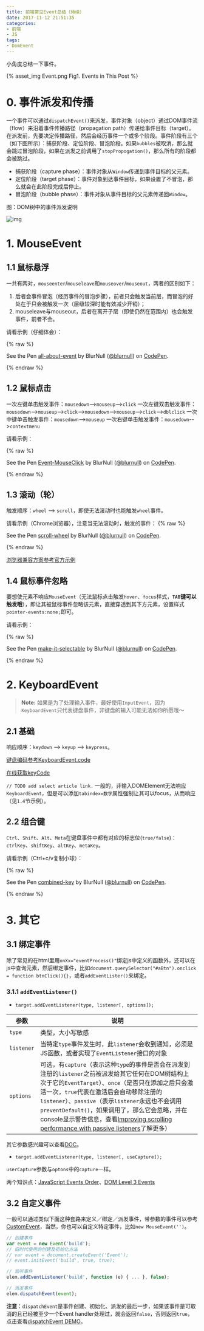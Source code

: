 ```yaml
---
title: 前端常见Event总结（待续）
date: 2017-11-12 21:51:35
categories:
- 前端
- JS
tags:
- DomEvent
---
```


小角度总结一下事件。

{% asset_img Event.png Fig1. Events in This Post %}

<!-- more -->

# 0. 事件派发和传播

一个事件可以通过`dispatchEvent()`来派发，事件对象（object）通过DOM事件流（flow）来沿着事件传播路径（propagation path）传递给事件目标（target）。在派发前，先要决定传播路径，然后会经历事件一个或多个阶段。事件阶段有三个（如下图所示）：捕获阶段、定位阶段、冒泡阶段。如果`bubbles`被取消，那么就会跳过冒泡阶段，如果在派发之前调用了`stopPropogation()`，那么所有的阶段都会被跳过。

* 捕获阶段（capture phase）：事件对象从`Window`传递到事件目标的父元素。
* 定位阶段（target phase）：事件对象到达事件目标，如果设置了不冒泡，那么就会在此阶段完成后停止。
* 冒泡阶段（bubble phase）：事件对象从事件目标的父元素传递回`Window`。

图：DOM树中的事件派发说明

![img](https://www.w3.org/TR/DOM-Level-3-Events/images/eventflow.svg)

# 1. MouseEvent

## 1.1 鼠标悬浮

一共有两对，`mouseenter`/`mouseleave`和`mouseover`/`mouseout`，两者的区别如下：

1. 后者会事件冒泡（经历事件的冒泡步骤），前者只会触发当前层，而冒泡的好处在于只会被触发一次（层级较深时能有效减少开销）；
2. mouseleave与mouseout，后者在离开子层（即使仍然在范围内）也会触发事件，前者不会。

请看示例（仔细体会）：

{% raw %}
<p data-height="265" data-theme-id="dark" data-slug-hash="bYWBzv" data-default-tab="result" data-user="blurnull" data-embed-version="2" data-pen-title="all-about-event" data-preview="true" class="codepen">See the Pen <a href="https://codepen.io/blurnull/pen/bYWBzv/">all-about-event</a> by BlurNull (<a href="https://codepen.io/blurnull">@blurnull</a>) on <a href="https://codepen.io">CodePen</a>.</p>
<script async src="https://production-assets.codepen.io/assets/embed/ei.js"></script>
{% endraw %}



## 1.2 鼠标点击

一次左键单击触发事件：`mousedown`-->`mouseup`-->`click`
一次左键双击触发事件：`mousedown`-->`mouseup`-->`click`-->`mousedown`-->`mouseup`-->`click`-->`dblclick`
一次中键单击触发事件：`mousedown`-->`mouseup`
一次右键单击触发事件：`mousedown`-->`contextmenu`

请看示例：

{% raw %}
<p data-height="265" data-theme-id="dark" data-slug-hash="OOgVLy" data-default-tab="result" data-user="blurnull" data-embed-version="2" data-pen-title="Event-MouseClick" data-preview="true" class="codepen">See the Pen <a href="https://codepen.io/blurnull/pen/OOgVLy/">Event-MouseClick</a> by BlurNull (<a href="https://codepen.io/blurnull">@blurnull</a>) on <a href="https://codepen.io">CodePen</a>.</p>
<script async src="https://production-assets.codepen.io/assets/embed/ei.js"></script>
{% endraw %}

## 1.3 滚动（轮）
触发顺序：`wheel` --> `scroll`，即使无法滚动时也能触发`wheel`事件。

请看示例（Chrome浏览器），注意当无法滚动时，触发的事件：
{% raw %}
<p data-height="265" data-theme-id="dark" data-slug-hash="bYoJgx" data-default-tab="result" data-user="blurnull" data-embed-version="2" data-pen-title="scroll-wheel" data-preview="true" class="codepen">See the Pen <a href="https://codepen.io/blurnull/pen/bYoJgx/">scroll-wheel</a> by BlurNull (<a href="https://codepen.io/blurnull">@blurnull</a>) on <a href="https://codepen.io">CodePen</a>.</p>
<script async src="https://production-assets.codepen.io/assets/embed/ei.js"></script>
{% endraw %}


[浏览器兼容方案参考官方示例](https://developer.mozilla.org/en-US/docs/Web/Events/wheel#Listening_to_this_event_across_browser)

## 1.4 鼠标事件忽略

要想使元素不响应`MouseEvent`（无法鼠标点击触发`hover`、`focus`样式，**`TAB`键可以触发哦**），即让其被鼠标事件忽略该元素，直接穿透到其下方元素，设置样式`pointer-events:none;`即可。

请看示例：

{% raw %}
<p data-height="265" data-theme-id="dark" data-slug-hash="ooeKpG" data-default-tab="result" data-user="blurnull" data-embed-version="2" data-pen-title="make-it-selectable" data-preview="true" class="codepen">See the Pen <a href="https://codepen.io/blurnull/pen/ooeKpG/">make-it-selectable</a> by BlurNull (<a href="https://codepen.io/blurnull">@blurnull</a>) on <a href="https://codepen.io">CodePen</a>.</p>
<script async src="https://production-assets.codepen.io/assets/embed/ei.js"></script>
{% endraw %}

# 2. KeyboardEvent
>**Note:** 如果是为了处理输入事件，最好使用`InputEvent`，因为`KeyboardEvent`只代表键盘事件，非键盘的输入可能无法如你所愿哦～

## 2.1 基础
响应顺序：`keydown` --> `keyup` --> `keypress`。

[键盘编码参考KeyboardEvent.code](https://developer.mozilla.org/en-US/docs/Web/API/KeyboardEvent/code#Code_values_on_Windows)

[在线获取keyCode](http://keycode.info/)

`// TODO add select article link.`
一般的，非输入DOMElement无法响应`KeyboardEvent`，但是可以添加`tabindex=数字`属性强制让其可以focus，从而响应（见`1.4`节示例）。

## 2.2 组合键

`Ctrl`、`Shift`、`Alt`、`Meta`在键盘事件中都有对应的标志位(`true/false`)：`ctrlKey`、`shiftKey`、`altKey`、`metaKey`。

请看示例（Ctrl+c/v复制小球）：

{% raw %}
<p data-height="265" data-theme-id="dark" data-slug-hash="POERXz" data-default-tab="result" data-user="blurnull" data-embed-version="2" data-pen-title="combined-key" data-preview="true" class="codepen">See the Pen <a href="https://codepen.io/blurnull/pen/POERXz/">combined-key</a> by BlurNull (<a href="https://codepen.io/blurnull">@blurnull</a>) on <a href="https://codepen.io">CodePen</a>.</p>
<script async src="https://production-assets.codepen.io/assets/embed/ei.js"></script>
{% endraw %}

# 3. 其它

## 3.1 绑定事件

除了常见的在html里用`onXx="eventProcess()"`绑定js中定义的函数外，还可以在js中查询元素，然后绑定事件，比如`document.querySelector("#aBtn").onclick = function btnClick(){}`，或者`addEventLister()`来绑定。

### 3.1.1 `addEventListener()`

* `target.addEventListener(type, listener[, options]);`

|参数|说明|
|----|----|
|`type`|类型，大小写敏感|
|`listener`|当特定`type`事件发生时，此`listener`会收到通知，必须是JS函数，或者实现了`EventListener`接口的对象|
|`options`|可选，有`capture`（表示这种`type`的事件是否会在派发到注册的`listener`之前被派发给其它任何在DOM树结构上次于它的`EventTarget`）、`once`（是否只在添加之后只会激活一次，`true`代表在激活后会自动移除注册的`listener`）、`passive`（表示`listener`永远也不会调用`preventDefault()`，如果调用了，那么它会忽略，并在console显示警告信息，查看[Improving scrolling performance with passive listeners](https://developer.mozilla.org/en-US/docs/Web/API/EventTarget/addEventListener#Improving_scrolling_performance_with_passive_listeners)了解更多）|

其它参数感兴趣可以查看[DOC](https://developer.mozilla.org/en-US/docs/Web/API/EventTarget/addEventListener)。

* `target.addEventListener(type, listener[, useCapture]);`

`userCapture`参数与`optons`中的`capture`一样。

两个知识点：[JavaScript Events Order](https://www.quirksmode.org/js/events_order.html#link4)、[DOM Level 3 Events](https://www.w3.org/TR/DOM-Level-3-Events/#event-flow)

## 3.2 自定义事件

一般可以通过类似下面这种套路来定义／绑定／派发事件，带参数的事件可以参考[CustomEvent](https://developer.mozilla.org/en-US/docs/Web/API/CustomEvent)，当然，你也可以自定义特定事件，比如`new MouseEvent('')`。

```js
// 创建事件
var event = new Event('build');
// 旧时代使用的创建及初始化方法
// var event = document.createEvent('Event');
// event.initEvent('build', true, true);

// 监听事件
elem.addEventListener('build', function (e) { ... }, false);

// 派发事件
elem.dispatchEvent(event);
```

**注意**：`dispatchEvent`是事件创建、初始化、派发的最后一步，如果该事件是可取消的且已经被至少一个Event handler处理过，就会返回`false`，否则返回`true`，点击查看[dispatchEvent DEMO](https://developer.mozilla.org/samples/domref/dispatchEvent.html)。